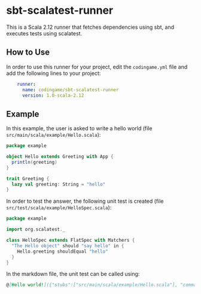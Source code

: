 # sbt-scalatest-runner

This is a Scala 2.12 runner that fetches dependencies using sbt, and executes tests using scalatest.

## How to Use

In order to use this runner for your project, edit the `codingame.yml` file and add the following lines to your project:

```yaml
    runner:
      name: codingame/sbt-scalatest-runner
      version: 1.0-scala-2.12
```

## Example

In this example, the user is asked to write a hello world (file `src/main/scala/example/Hello.scala`):

```scala
package example

object Hello extends Greeting with App {
  println(greeting)
}

trait Greeting {
  lazy val greeting: String = "hello"
}
```

In order to test the answer, the following unit test is created (file `src/test/scala/example/HelloSpec.scala`):

```scala
package example

import org.scalatest._

class HelloSpec extends FlatSpec with Matchers {
  "The Hello object" should "say hello" in {
    Hello.greeting shouldEqual "hello"
  }
}
```

In the markdown file, the unit test can be called using:

```markdown
@[Hello world!]({"stubs":["src/main/scala/example/Hello.scala"], "command":"example.HelloSpec"})
```

